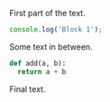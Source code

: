 First part of the text.

```javascript
console.log('Block 1');
```

Some text in between.

```python
def add(a, b):
  return a + b
```

Final text.
